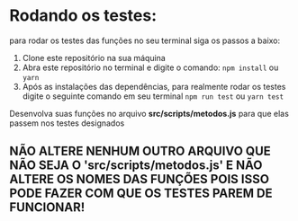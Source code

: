 <h1>Rodando os testes:</h1>

<p>para rodar os testes das funções no seu terminal siga os passos a baixo:</p>

<ol>
  <li>Clone este repositório na sua máquina</li>
  <li>Abra este repositório no terminal e digite o comando: <code>npm install</code> ou <code>yarn</code></li>
  <li>Após as instalações das dependências, para realmente rodar os testes digite o seguinte comando em seu terminal <code>npm run test</code> ou <code>yarn test</code></li>
</ol>

<p>Desenvolva suas funções no arquivo <strong>src/scripts/metodos.js</strong> para que elas passem nos testes designados</p>

<h2>NÃO ALTERE NENHUM OUTRO ARQUIVO QUE NÃO SEJA O 'src/scripts/metodos.js' E NÃO ALTERE OS NOMES DAS FUNÇÕES POIS ISSO PODE FAZER COM QUE OS TESTES PAREM DE FUNCIONAR!</h2>
